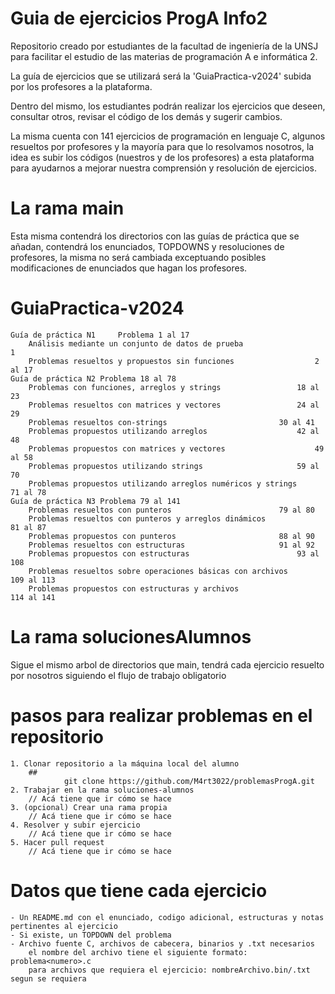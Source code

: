 # Guia de ejercicios ProgA Info2
Repositorio creado por estudiantes de la facultad de ingeniería de la UNSJ para facilitar el estudio de las materias de programación A e informática 2.

La guía de ejercicios que se utilizará será la 'GuiaPractica-v2024' subida por los profesores a la plataforma.

Dentro del mismo, los estudiantes podrán realizar los ejercicios que deseen, consultar otros, revisar el código de los demás y sugerir cambios.

La misma cuenta con 141 ejercicios de programación en lenguaje C, algunos resueltos por profesores y la mayoría para que lo resolvamos nosotros, la idea es subir los códigos (nuestros y de los profesores) a esta plataforma para ayudarnos a mejorar nuestra comprensión y resolución de ejercicios.

# La rama main
Esta misma contendrá los directorios con las guías de práctica que se añadan, contendrá los enunciados, TOPDOWNS y resoluciones de profesores, la misma no será cambiada exceptuando posibles modificaciones de enunciados que hagan los profesores.

# GuiaPractica-v2024
	Guía de práctica N1 	Problema 1 al 17
		Análisis mediante un conjunto de datos de prueba            		1
		Problemas resueltos y propuestos sin funciones			      	2 al 17
	Guía de práctica N2	Problema 18 al 78
		Problemas con funciones, arreglos y strings			        18 al 23
		Problemas resueltos con matrices y vectores			        24 al 29
		Problemas resueltos con-strings					        30 al 41
		Problemas propuestos utilizando arreglos			        42 al 48
		Problemas propuestos con matrices y vectores			        49 al 58
		Problemas propuestos utilizando strings				        59 al 70
		Problemas propuestos utilizando arreglos numéricos y strings	    	71 al 78
	Guía de práctica N3	Problema 79 al 141
		Problemas resueltos con punteros				        79 al 80
		Problemas resueltos con punteros y arreglos dinámicos		        81 al 87
		Problemas propuestos con punteros				        88 al 90
		Problemas resueltos con estructuras				        91 al 92
		Problemas propuestos con estructuras				        93 al 108
		Problemas resueltos sobre operaciones básicas con archivos	        109 al 113
		Problemas propuestos con estructuras y archivos			        114 al 141

# La rama solucionesAlumnos
Sigue el mismo arbol de directorios que main, tendrá cada ejercicio resuelto por nosotros siguiendo el flujo de trabajo obligatorio

# pasos para realizar problemas en el repositorio
	1. Clonar repositorio a la máquina local del alumno
        ##
 		        git clone https://github.com/M4rt3022/problemasProgA.git
	2. Trabajar en la rama soluciones-alumnos
		// Acá tiene que ir cómo se hace
	3. (opcional) Crear una rama propia
		// Acá tiene que ir cómo se hace
    4. Resolver y subir ejercicio
		// Acá tiene que ir cómo se hace
	5. Hacer pull request
		// Acá tiene que ir cómo se hace
# Datos que tiene cada ejercicio
	- Un README.md con el enunciado, codigo adicional, estructuras y notas pertinentes al ejercicio
 	- Si existe, un TOPDOWN del problema
  	- Archivo fuente C, archivos de cabecera, binarios y .txt necesarios
   		el nombre del archivo tiene el siguiente formato: problema<numero>.c
     	para archivos que requiera el ejercicio: nombreArchivo.bin/.txt segun se requiera
